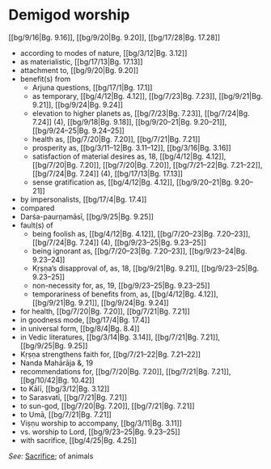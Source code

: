 # Demigod worship

[[bg/9/16|Bg. 9.16]], [[bg/9/20|Bg. 9.20]], [[bg/17/28|Bg. 17.28]]

* according to modes of nature, [[bg/3/12|Bg. 3.12]]
* as materialistic, [[bg/17/13|Bg. 17.13]]
* attachment to, [[bg/9/20|Bg. 9.20]]
* benefit(s) from
  * Arjuna questions, [[bg/17/1|Bg. 17.1]]
  * as temporary, [[bg/4/12|Bg. 4.12]], [[bg/7/23|Bg. 7.23]], [[bg/9/21|Bg. 9.21]], [[bg/9/24|Bg. 9.24]]
  * elevation to higher planets as, [[bg/7/23|Bg. 7.23]], [[bg/7/24|Bg. 7.24]] (4), [[bg/9/18|Bg. 9.18]], [[bg/9/20–21|Bg. 9.20–21]], [[bg/9/24–25|Bg. 9.24–25]]
  * health as, [[bg/7/20|Bg. 7.20]], [[bg/7/21|Bg. 7.21]]
  * prosperity as, [[bg/3/11–12|Bg. 3.11–12]], [[bg/3/16|Bg. 3.16]]
  * satisfaction of material desires as, 18, [[bg/4/12|Bg. 4.12]], [[bg/7/20|Bg. 7.20]], [[bg/7/20|Bg. 7.20]], [[bg/7/21–22|Bg. 7.21–22]], [[bg/7/24|Bg. 7.24]] (4), [[bg/17/13|Bg. 17.13]]
  * sense gratification as, [[bg/4/12|Bg. 4.12]], [[bg/9/20–21|Bg. 9.20–21]]
* by impersonalists, [[bg/17/4|Bg. 17.4]]
* compared
* Darśa-paurṇamāsī, [[bg/9/25|Bg. 9.25]]
* fault(s) of
  * being foolish as, [[bg/4/12|Bg. 4.12]], [[bg/7/20–23|Bg. 7.20–23]], [[bg/7/24|Bg. 7.24]] (4), [[bg/9/23–25|Bg. 9.23–25]]
  * being ignorant as, [[bg/7/20–23|Bg. 7.20–23]], [[bg/9/23–24|Bg. 9.23–24]]
  * Kṛṣṇa’s disapproval of, as, 18, [[bg/9/21|Bg. 9.21]], [[bg/9/23–25|Bg. 9.23–25]]
  * non-necessity for, as, 19, [[bg/9/23–25|Bg. 9.23–25]]
  * temporariness of benefits from, as, [[bg/4/12|Bg. 4.12]], [[bg/9/21|Bg. 9.21]], [[bg/9/24|Bg. 9.24]]
* for health, [[bg/7/20|Bg. 7.20]], [[bg/7/21|Bg. 7.21]]
* in goodness mode, [[bg/17/4|Bg. 17.4]]
* in universal form, [[bg/8/4|Bg. 8.4]]
* in Vedic literatures, [[bg/3/14|Bg. 3.14]], [[bg/7/21|Bg. 7.21]], [[bg/9/25|Bg. 9.25]]
* Kṛṣṇa strengthens faith for, [[bg/7/21–22|Bg. 7.21–22]]
* Nanda Mahārāja &, 19
* recommendations for, [[bg/7/20|Bg. 7.20]], [[bg/7/21|Bg. 7.21]], [[bg/10/42|Bg. 10.42]]
* to Kālī, [[bg/3/12|Bg. 3.12]]
* to Sarasvatī, [[bg/7/21|Bg. 7.21]]
* to sun-god, [[bg/7/20|Bg. 7.20]], [[bg/7/21|Bg. 7.21]]
* to Umā, [[bg/7/21|Bg. 7.21]]
* Viṣṇu worship to accompany, [[bg/3/11|Bg. 3.11]]
* vs. worship to Lord, [[bg/9/23–25|Bg. 9.23–25]]
* with sacrifice, [[bg/4/25|Bg. 4.25]]

*See:* [Sacrifice](entries/sacrifice.md); of animals
